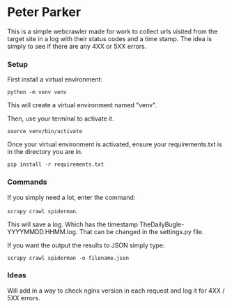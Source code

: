 # Peter Parker

This is a simple webcrawler made for work to collect urls visited from the target site in a log with their status codes and a time stamp.
The idea is simply to see if there are any 4XX or 5XX errors.

### Setup

First install a virtual environment:

```python -m venv venv```

This will create a virtual environment named "venv". 

Then, use your terminal to activate it.

```source venv/bin/activate```

Once your virtual environment is activated, ensure your requirements.txt is in the directory you are in.

```pip install -r requirements.txt```

### Commands
If you simply need a lot, enter the command:

```scrapy crawl spiderman```. 

This will save a log. Which has the timestamp TheDailyBugle-YYYYMMDD.HHMM.log. That can be changed in the settings.py file.

If you want the output the results to JSON simply type: 

```scrapy crawl spiderman -o filename.json```

### Ideas
Will add in a way to check nginx version in each request and log it for 4XX / 5XX errors.